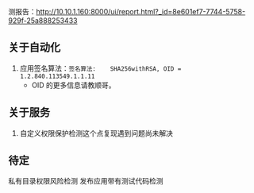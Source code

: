 测报告：http://10.10.1.160:8000/ui/report.html?_id=8e601ef7-7744-5758-929f-25a888253433


## 关于自动化
1. 应用签名算法：`签名算法:	SHA256withRSA, OID = 1.2.840.113549.1.1.11`
    - OID 的更多信息请教顺哥。


## 关于服务
1. 自定义权限保护检测这个点复现遇到问题尚未解决


## 待定
私有目录权限风险检测
发布应用带有测试代码检测